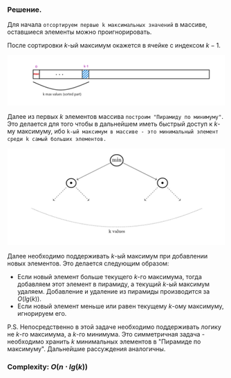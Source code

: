 ### Решение.

Для начала `отсортируем первые k максимальных значений` в массиве, оставшиеся элементы можно проигнорировать.

После сортировки $k$-ый максимум окажется в ячейке с индексом $k-1$.

![Иллюстрация к проекту](https://github.com/GiBBS-Matvey/Source-cpp/raw/master/K-th_Nearest_Obstacle_Queries/Images/K_nearest_obstacles(last).png)


Далее из первых $k$ элементов массива `построим "Пирамиду по минимуму"`. Это делается для того чтобы в дальнейшем иметь быстрый доступ к $k$-му максимуму, ибо `k-ый максимум в массиве - это минимальный элемент среди k самый больших элементов.`

![Иллюстрация к проекту](https://github.com/GiBBS-Matvey/Source-cpp/raw/master/K-th_Nearest_Obstacle_Queries/Images/Pyramid_K_Nearest(final).jpg)

Далее необходимо поддерживать $k$-ый максимум при добавлении новых элементов. Это делается следующим образом:
- Если новый элемент больше текущего $k$-го максимума, тогда добавляем этот элемент в пирамиду, а текущий $k$-ый максимум удаляем.
  Добавление и удаление из пирамиды производится за $O(lg(k))$.
- Если новый элемент меньше или равен текущему $k$-ому максимуму, игнорируем его.

 P.S. Непосредственно в этой задаче необходимо поддерживать логику не $k$-го максимума, а $k$-го минимума. Это симметричная задача - необходимо хранить $k$ минимальных элементов в "Пирамиде по максимуму". Дальнейшие рассуждения аналогичны.

### Complexity: $O(n\cdot lg(k))$
